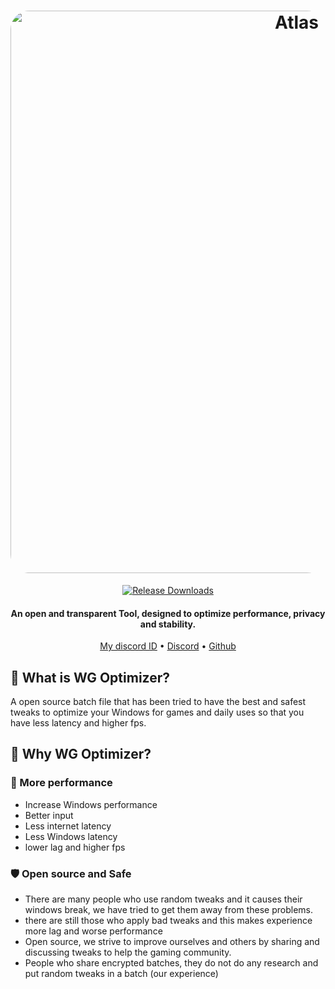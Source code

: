 <h1 align="center">
  <a href="https://github.com/SofiaTheRabbit905"><img src="https://github.com/SofiaTheRabbit905/WG.Optimizer/assets/132106663/50b1a492-15ef-42a9-a55f-003e02df230f" alt="Atlas" width="900" style="border-radius: 30px"></a>
</h1>
  <p align="center">
    </a>
    <a href="https://github.com/SofiaTheRabbit905/WG.Optimizer/releases">
      <img alt="Release Downloads" src="https://img.shields.io/github/downloads/Atlas-OS/Atlas/total?style=for-the-badge&logo=github&color=1A91FF" />
    </a>
  </p>
<h4 align="center">An open and transparent Tool, designed to optimize performance, privacy and stability.</h4>

<p align="center">
  <a href="https://discord-avatar.com/en/user/874867657323712534">My discord ID</a>
  •
  <a href="https://discord.gg/Ve6jd9nFRy" target="_blank">Discord</a>
  •
  <a href="https://github.com/SofiaTheRabbit905" target="_blank">Github</a>
</p>

## 🤔 **What is WG Optimizer?**
A open source batch file that has been tried to have the best and safest tweaks to optimize your Windows for games and daily uses so that you have less latency and higher fps.

## 🤔 **Why WG Optimizer?**

### 🚀 More performance

- Increase Windows performance
- Better input
- Less internet latency
- Less Windows latency
- lower lag and higher fps


### 🛡️ Open source and Safe
- There are many people who use random tweaks and it causes their windows break, we have tried to get them away from these problems.
- there are still those who apply bad tweaks and this makes experience more lag and worse performance
- Open source, we strive to improve ourselves and others by sharing and discussing tweaks to help the gaming community.
- People who share encrypted batches, they do not do any research and put random tweaks in a batch (our experience)
